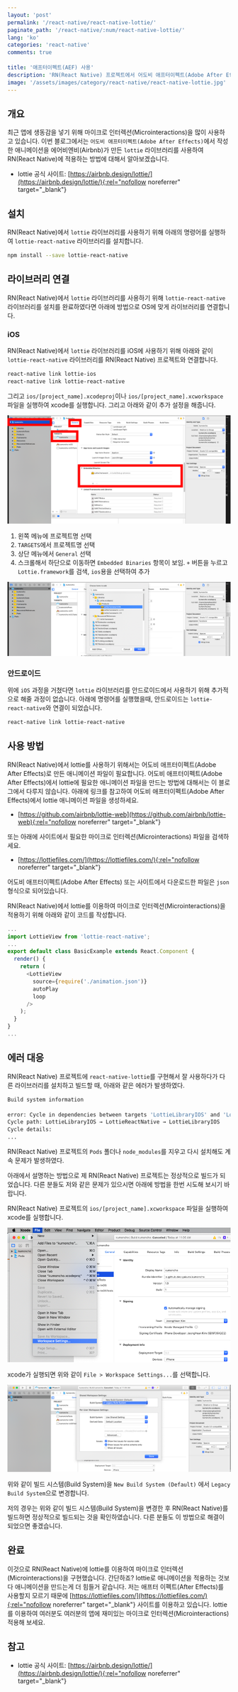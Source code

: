 ```yaml
---
layout: 'post'
permalink: '/react-native/react-native-lottie/'
paginate_path: '/react-native/:num/react-native-lottie/'
lang: 'ko'
categories: 'react-native'
comments: true

title: '애프터이펙트(AEF) 사용'
description: 'RN(React Native) 프로젝트에서 어도비 애프터이펙트(Adobe After Effects)로 제작한 애니메이션을 적용해 보자.'
image: '/assets/images/category/react-native/react-native-lottie.jpg'
---
```



## 개요
최근 앱에 생동감을 넣기 위해 마이크로 인터렉션(Microinteractions)을 많이 사용하고 있습니다. 이번 블로그에서는 ```어도비 애프터이펙트(Adobe After Effects)```에서 작성한 애니메이션을 에어비엔비(Airbnb)가 만든 ```lottie``` 라이브러리를 사용하여 RN(React Native)에 적용하는 방법에 대해서 알아보겠습니다.

- lottie 공식 사이트: [https://airbnb.design/lottie/](https://airbnb.design/lottie/){:rel="nofollow noreferrer" target="_blank"}

## 설치
RN(React Native)에서 ```lottie``` 라이브러리를 사용하기 위해 아래의 명령어를 실행하여 ```lottie-react-native``` 라이브러리를 설치합니다.

```bash
npm install --save lottie-react-native
```

## 라이브러리 연결
RN(React Native)에서 ```lottie``` 라이브러리를 사용하기 위해 ```lottie-react-native``` 라이브러리를 설치를 완료하였다면 아래에 방법으로 OS에 맞게 라이브러리를 연결합니다.

### iOS
RN(React Native)에서 ```lottie``` 라이브러리를 iOS에 사용하기 위해 아래와 같이 ```lottie-react-native``` 라이브러리를 RN(React Native) 프로젝트와 연결합니다.

```bash
react-native link lottie-ios
react-native link lottie-react-native
```

그리고 ```ios/[project_name].xcodeproj```이나 ```ios/[project_name].xcworkspace``` 파일을 실행하여 xcode를 실행합니다. 그리고 아래와 같이 추가 설정을 해줍니다.

![lottie ios 추가 설정](/assets/images/category/react-native/react-native-lottie/ios-settings.png)

1. 왼쪽 메뉴에 프로젝트명 선택
1. ```TARGETS```에서 프로젝트명 선택
1. 상단 메뉴에서 ```General``` 선택
1. 스크롤해서 하단으로 이동하면 ```Embedded Binaries``` 항목이 보임. ```+``` 버튼을 누르고 ```Lottie.framework```를 검색, ```ios```용을 선택하여 추가

![lottie ios framework 추가 설정](/assets/images/category/react-native/react-native-lottie/add-lottie-framework.png)

### 안드로이드
위에 ```iOS``` 과정을 거쳤다면 ```lottie``` 라이브러리를 안드로이드에서 사용하기 위해 추가적으로 해줄 과정이 없습니다. 아래에 명령어를 실행했을때, 안드로이드는 ```lottie-react-native```와 연결이 되었습니다.

```bash
react-native link lottie-react-native
```

## 사용 방법
RN(React Native)에서 lottie를 사용하기 위해서는 어도비 애프터이펙트(Adobe After Effects)로 만든 애니메이션 파일이 필요합니다. 어도비 애프터이펙트(Adobe After Effects)에서 lottie에 필요한 애니메이션 파일을 만드는 방법에 대해서는 이 블로그에서 다루지 않습니다. 아래에 링크를 참고하여 어도비 애프터이펙트(Adobe After Effects)에서 lottie 애니메이션 파일을 생성하세요.

- [https://github.com/airbnb/lottie-web](https://github.com/airbnb/lottie-web){:rel="nofollow noreferrer" target="_blank"}

또는 아래에 사이트에서 필요한 마이크로 인터렉션(Microinteractions) 파일을 검색하세요.

- [https://lottiefiles.com/](https://lottiefiles.com/){:rel="nofollow noreferrer" target="_blank"}

어도비 애프터이펙트(Adobe After Effects) 또는 사이트에서 다운로드한 파일은 ```json``` 형식으로 되어있습니다.

RN(React Native)에서 lottie를 이용하여 마이크로 인터렉션(Microinteractions)을 적용하기 위해 아래와 같이 코드를 작성합니다.

```js
...
import LottieView from 'lottie-react-native';
...
export default class BasicExample extends React.Component {
  render() {
    return (
      <LottieView
        source={require('./animation.json')}
        autoPlay
        loop
      />
    );
  }
}
...
```

## 에러 대응
RN(React Native) 프로젝트에 ```react-native-lottie```를 구현해서 잘 사용하다가 다른 라이브러리를 설치하고 빌드할 때, 아래와 같은 에러가 발생하였다.

```bash
Build system information

error: Cycle in dependencies between targets 'LottieLibraryIOS' and 'LottieReactNative'; building could produce unreliable results.
Cycle path: LottieLibraryIOS → LottieReactNative → LottieLibraryIOS
Cycle details:
...
```

RN(React Native) 프로젝트의 ```Pods``` 폴더나 ```node_modules```를 지우고 다시 설치해도 계속 문제가 발생하였다.

아래에서 설명하는 방법으로 제 RN(React Native) 프로젝트는 정상적으로 빌드가 되었습니다. 다른 분들도 저와 같은 문제가 있으시면 아래에 방법을 한번 시도해 보시기 바랍니다.

RN(React Native) 프로젝트의 ```ios/[project_name].xcworkspace``` 파일을 실행하여 xcode를 실행합니다.

![lottie 빌드 에러 대응](/assets/images/category/react-native/react-native-lottie/lottie_fix_error.png)

xcode가 실행되면 위와 같이 ```File > Workspace Settings...```를 선택합니다.

![lottie 빌드 에러 대응: 빌드 시스템 변경](/assets/images/category/react-native/react-native-lottie/change_build_system.png)

위와 같이 빌드 시스템(Build System)을 ```New Build System (Default)``` 에서 ```Legacy Build System```으로 변경합니다.

저의 경우는 위와 같이 빌드 시스템(Build System)을 변경한 후 RN(React Native)를 빌드하면 정상적으로 빌드되는 것을 확인하였습니다. 다른 분들도 이 방법으로 해결이 되었으면 좋겠습니다.


## 완료
이것으로 RN(React Native)에 lottie를 이용하여 마이크로 인터렉션(Microinteractions)을 구현했습니다. 간단하죠? lottie로 애니메이션을 적용하는 것보다 애니메이션을 만드는게 더 힘들거 같습니다. 저는 애프터 이펙트(After Effects)를 사용할지 모르기 때문에 [https://lottiefiles.com/](https://lottiefiles.com/){:rel="nofollow noreferrer" target="_blank"} 사이트를 이용하고 있습니다. lottie를 이용하여 여러분도 여러분의 앱에 재미있는 마이크로 인터렉션(Microinteractions) 적용해 보세요.


## 참고
- lottie 공식 사이트: [https://airbnb.design/lottie/](https://airbnb.design/lottie/){:rel="nofollow noreferrer" target="_blank"}